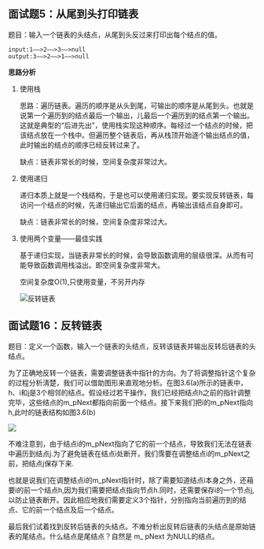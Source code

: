 

## 面试题5：从尾到头打印链表
题目：输入一个链表的头结点，从尾到头反过来打印出每个结点的值。
```
input:1——>2——>3——>null
output:3——>2——>1——>null
```

**思路分析**

1. 使用栈

    思路：遍历链表。遍历的顺序是从头到尾，可输出的顺序是从尾到头。也就是说第一个遍历到的结点最后一个输出，儿最后一个遍历到的结点第一个输出。这就是典型的“后进先出”，使用栈实现这种顺序。每经过一个结点的时候，把该结点放在一个栈中。但遍历整个链表后，再从栈顶开始逐个输出结点的值，此时输出的结点的顺序已经反转过来了。

    缺点：链表非常长的时候，空间复杂度非常过大。

2. 使用递归

    递归本质上就是一个栈结构，于是也可以使用递归实现。要实现反转链表，每访问一个结点的时候，先递归输出它后面的结点，再输出该结点自身即可。

    缺点：链表非常长的时候，空间复杂度非常过大。

3. 使用两个变量——最佳实践

    基于递归实现，当链表非常长的时候，会导致函数调用的层级很深。从而有可能导致函数调用栈溢出。即空间复杂度非常大。

    空间复杂度O(1),只使用变量，不另开内存

   ![反转链表](../../剑指offer/images/list_reserver.png)



## 面试题16：反转链表
题目：定义一个函数，输入一个链表的头结点，反转该链表并输出反转后链表的头结点。

为了正确地反转一个链表，需要调整链表中指针的方向。为了将调整指针这个复杂的过程分析淸楚，我们可以借助图形来直观地分析。在图3.6(a)所示的链表中，h、i和j是3个相邻的结点。假设经过若干操作，我们已经把结点h之前的指针调整完毕，这些结点的m_pNext都指向前面一个结点。接下来我们把i的m_pNext指向h,此吋的链表结构如图3.6(b)

![](../../剑指offer/images/3.6.png)

不难注意到，由于结点i的m_pNext指向了它的前一个结点，导致我们无法在链表中遍历到结点j.为了避免链表在结点i处断开，我们霈要在调整结点i的m_pNext之前，把结点j保存下来.

也就是说我们在调整结点i的m_pNext指针时，除了需要知道结点i本身之外，还葙要i的前一个结点h,因为我们需要把结点指向节点h.同时，还需要保存i的一个节点j,以防止链表断开。因此相应地我们需要定义3个指针，分别指向当前遍历到的结点、它的前一个结点及后一个结点。

最后我们试着找到反转后链表的头结点。不难分析出反转后链表的头结点是原始链表的尾结点。什么结点是尾结点？自然是 m_ pNext 为NULL的结点。
